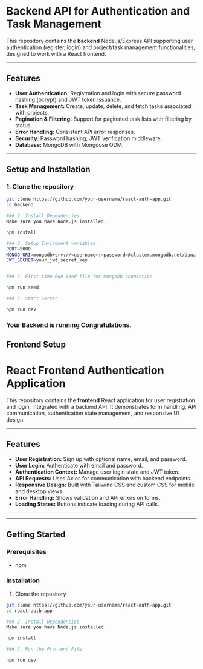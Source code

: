 # Backend API for Authentication and Task Management

This repository contains the **backend** Node.js/Express API supporting user authentication (register, login) and project/task management functionalities, designed to work with a React frontend.

---

## Features

- **User Authentication:** Registration and login with secure password hashing (bcrypt) and JWT token issuance.
- **Task Management:** Create, update, delete, and fetch tasks associated with projects.
- **Pagination & Filtering:** Support for paginated task lists with filtering by status.
- **Error Handling:** Consistent API error responses.
- **Security:** Password hashing, JWT verification middleware.
- **Database:** MongoDB with Mongoose ODM.

---

## Setup and Installation

### 1. Clone the repository

```bash
git clone https://github.com/your-username/react-auth-app.git
cd backend

### 2. Install Dependencies 
Make sure you have Node.js installed.

npm install

### 3. Setup Enviroment variables
PORT=5000
MONGO_URI=mongodb+srv://<username>:<password>@cluster.mongodb.net/dbname?retryWrites=true&w=majority
JWT_SECRET=your_jwt_secret_key


### 4. First time Run Seed file for MongoDb connection

npm run seed

### 5. Start Server

npm run dev

```

### Your Backend is running Congratulations.

## Frontend Setup 

# React Frontend Authentication Application

This repository contains the **frontend** React application for user registration and login, integrated with a backend API. It demonstrates form handling, API communication, authentication state management, and responsive UI design.

---

## Features

- **User Registration:** Sign up with optional name, email, and password.
- **User Login:** Authenticate with email and password.
- **Authentication Context:** Manage user login state and JWT token.
- **API Requests:** Uses Axios for communication with backend endpoints.
- **Responsive Design:** Built with Tailwind CSS and custom CSS for mobile and desktop views.
- **Error Handling:** Shows validation and API errors on forms.
- **Loading States:** Buttons indicate loading during API calls.

---


---

## Getting Started

### Prerequisites

- npm

### Installation

1. Clone the repository

```bash
git clone https://github.com/your-username/react-auth-app.git
cd react-auth-app

### 2. Install Dependencies 
Make sure you have Node.js installed.

npm install

### 3. Run the Frontend File

npm run dev

